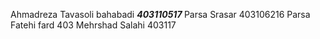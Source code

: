 Ahmadreza Tavasoli bahabadi <i> <b> 403110517 </b></i>
Parsa Srasar 403106216
Parsa Fatehi fard 403
Mehrshad Salahi 403117
